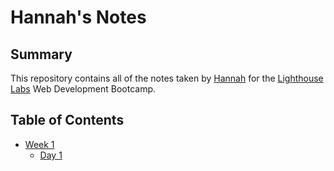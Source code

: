 # Hannah's Notes

## Summary 
This repository contains all of the notes taken by [Hannah](https://github.com/bregmanh) for the [Lighthouse Labs](https://www.lighthouselabs.ca/) Web Development Bootcamp.

## Table of Contents
* [Week 1](/Week_1)
  * [Day 1](/Week_1/Day_1)
